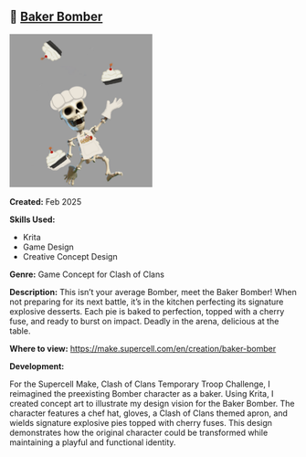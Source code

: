 ## 🎨 <a href="Baker Bomber">Baker Bomber</a>
<img src="Images/Baker Bomber Logo.png" alt="Baker Bomber Logo" width = 250>

**Created:** Feb 2025

**Skills Used:** 
- Krita
- Game Design
- Creative Concept Design

**Genre:** Game Concept for Clash of Clans

**Description:** This isn’t your average Bomber, meet the Baker Bomber! When not preparing for its next battle, it’s in the kitchen perfecting its signature explosive desserts. Each pie is baked to perfection, topped with a cherry fuse, and ready to burst on impact. Deadly in the arena, delicious at the table. 

**Where to view:**  <a href="https://make.supercell.com/en/creation/baker-bomber">https://make.supercell.com/en/creation/baker-bomber</a>

**Development:**

For the Supercell Make, Clash of Clans Temporary Troop Challenge, I reimagined the preexisting Bomber character as a baker. Using Krita, I created concept art to illustrate my design vision for the Baker Bomber. The character features a chef hat, gloves, a Clash of Clans themed apron, and wields signature explosive pies topped with cherry fuses. This design demonstrates how the original character could be transformed while maintaining a playful and functional identity.
